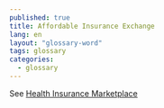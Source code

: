 ```yaml
---
published: true
title: Affordable Insurance Exchange
lang: en
layout: "glossary-word"
tags: glossary
categories: 
  - glossary
---
```


See [Health Insurance Marketplace](/glossary/health-insurance-marketplace-glossary)

